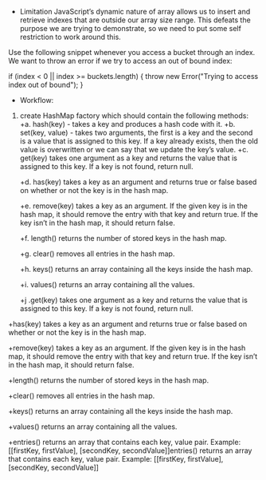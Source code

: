 - Limitation
JavaScript’s dynamic nature of array allows us to insert and retrieve indexes that are outside our array size range. This defeats the purpose we are trying to demonstrate, so we need to put some self restriction to work around this.

Use the following snippet whenever you access a bucket through an index. We want to throw an error if we try to access an out of bound index:

if (index < 0 || index >= buckets.length) {
  throw new Error("Trying to access index out of bound");
}

- Workflow:
1. create HashMap factory which should contain the following methods:
    +a. hash(key) - takes a key and produces a hash code with it.
    +b. set(key, value) - takes two arguments, the first is a key and the second is a value that is assigned to this key. If a key already exists, then the old value is overwritten or we can say that we update the key’s value.
    +c. get(key) takes one argument as a key and returns the value that is assigned to this key. If a key is not found, return null.

    +d. has(key) takes a key as an argument and returns true or false based on whether or not the key is in the hash map.

    +e. remove(key) takes a key as an argument. If the given key is in the hash map, it should remove the entry with that key and return true. If the key isn’t in the hash map, it should return false.

    +f. length() returns the number of stored keys in the hash map.

    +g. clear() removes all entries in the hash map.

    +h. keys() returns an array containing all the keys inside the hash map.

    +i. values() returns an array containing all the values.

    +j .get(key) takes one argument as a key and returns the value that is assigned to this key. If a key is not found, return null.

+has(key) takes a key as an argument and returns true or false based on whether or not the key is in the hash map.

+remove(key) takes a key as an argument. If the given key is in the hash map, it should remove the entry with that key and return true. If the key isn’t in the hash map, it should return false.

+length() returns the number of stored keys in the hash map.

+clear() removes all entries in the hash map.

+keys() returns an array containing all the keys inside the hash map.

+values() returns an array containing all the values.

+entries() returns an array that contains each key, value pair. Example: [[firstKey, firstValue], [secondKey, secondValue]]entries() returns an array that contains each key, value pair. Example: [[firstKey, firstValue], [secondKey, secondValue]]